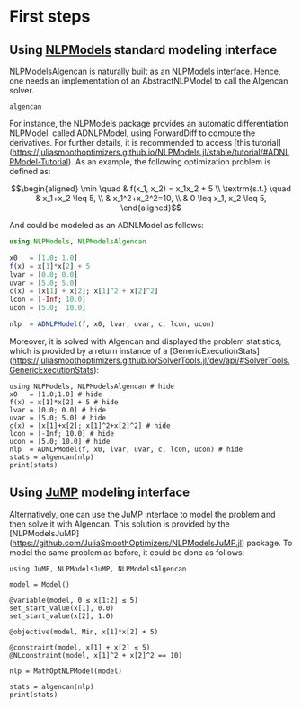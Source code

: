 # First steps

## Using [NLPModels](https://github.com/JuliaSmoothOptimizers/NLPModels.jl) standard modeling interface

NLPModelsAlgencan is naturally built as an NLPModels interface. Hence, one needs
an implementation of an AbstractNLPModel to call the Algencan solver.

```@docs
algencan
```

For instance, the NLPModels package provides an automatic differentiation NLPModel,
called ADNLPModel, using ForwardDiff to compute the derivatives. For further details,
it is recommended to access [this tutorial]
(https://juliasmoothoptimizers.github.io/NLPModels.jl/stable/tutorial/#ADNLPModel-Tutorial).
As an example, the following optimization problem is defined as:

```math
\begin{aligned}
\min \quad & f(x_1, x_2) = x_1x_2 + 5 \\
\textrm{s.t.} \quad & x_1+x_2 \leq 5, \\
& x_1^2+x_2^2=10, \\
& 0 \leq x_1, x_2 \leq 5,
\end{aligned}
```

And could be modeled as an ADNLModel as follows:

```julia
using NLPModels, NLPModelsAlgencan

x0   = [1.0; 1.0]
f(x) = x[1]*x[2] + 5
lvar = [0.0; 0.0]
uvar = [5.0; 5.0]
c(x) = [x[1] + x[2]; x[1]^2 + x[2]^2]
lcon = [-Inf; 10.0]
ucon = [5.0;  10.0]

nlp  = ADNLPModel(f, x0, lvar, uvar, c, lcon, ucon)
```

Moreover, it is solved with Algencan and displayed the problem statistics, which is
provided by a return instance of a [GenericExecutionStats]
(https://juliasmoothoptimizers.github.io/SolverTools.jl/dev/api/#SolverTools.GenericExecutionStats):

```@example
using NLPModels, NLPModelsAlgencan # hide
x0   = [1.0;1.0] # hide
f(x) = x[1]*x[2] + 5 # hide
lvar = [0.0; 0.0] # hide
uvar = [5.0; 5.0] # hide
c(x) = [x[1]+x[2]; x[1]^2+x[2]^2] # hide
lcon = [-Inf; 10.0] # hide
ucon = [5.0; 10.0] # hide
nlp  = ADNLPModel(f, x0, lvar, uvar, c, lcon, ucon) # hide
stats = algencan(nlp)
print(stats)
```

## Using [JuMP](https://jump.dev/JuMP.jl/stable/) modeling interface

Alternatively, one can use the JuMP interface to model the problem and then
solve it with Algencan. This solution is provided by the [NLPModelsJuMP]
(https://github.com/JuliaSmoothOptimizers/NLPModelsJuMP.jl) package. To
model the same problem as before, it could be done as follows:

```@example
using JuMP, NLPModelsJuMP, NLPModelsAlgencan

model = Model()

@variable(model, 0 ≤ x[1:2] ≤ 5)
set_start_value(x[1], 0.0)
set_start_value(x[2], 1.0)

@objective(model, Min, x[1]*x[2] + 5)

@constraint(model, x[1] + x[2] ≤ 5)
@NLconstraint(model, x[1]^2 + x[2]^2 == 10)

nlp = MathOptNLPModel(model)

stats = algencan(nlp)
print(stats)
```
